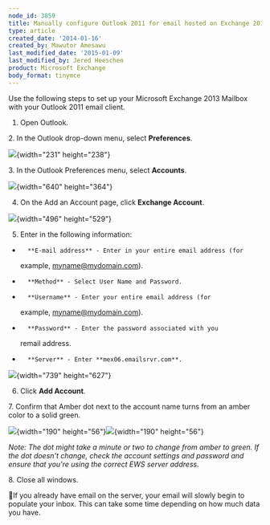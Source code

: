 ```yaml
---
node_id: 3859
title: Manually configure Outlook 2011 for email hosted on Exchange 2013
type: article
created_date: '2014-01-16'
created_by: Mawutor Amesawu
last_modified_date: '2015-01-09'
last_modified_by: Jered Heeschen
product: Microsoft Exchange
body_format: tinymce
---
```


Use the following steps to set up your Microsoft Exchange 2013 Mailbox
with your Outlook 2011 email client.

1. Open Outlook.

2\. In the Outlook drop-down menu, select **Preferences**.

![](https://8026b2e3760e2433679c-fffceaebb8c6ee053c935e8915a3fbe7.ssl.cf2.rackcdn.com/field/image/1_53.png){width="231"
height="238"}

3\. In the Outlook Preferences menu, select **Accounts**.

![](https://8026b2e3760e2433679c-fffceaebb8c6ee053c935e8915a3fbe7.ssl.cf2.rackcdn.com/field/image/2_50.png){width="640"
height="364"}

4. On the Add an Account page, click **Exchange Account**.

![](https://8026b2e3760e2433679c-fffceaebb8c6ee053c935e8915a3fbe7.ssl.cf2.rackcdn.com/field/image/01_0.png){width="496"
height="529"}

5. Enter in the following information:

-       **E-mail address** - Enter in your entire email address (for
    example, myname@mydomain.com).
-       **Method** - Select User Name and Password.
-       **Username** - Enter your entire email address (for
    example, myname@mydomain.com).
-       **Password** - Enter the password associated with you
    remail address.
-       **Server** - Enter **mex06.emailsrvr.com**.

![](https://8026b2e3760e2433679c-fffceaebb8c6ee053c935e8915a3fbe7.ssl.cf2.rackcdn.com/field/image/3_47.png){width="739"
height="627"}


6. Click **Add Account**.

7\. Confirm that Amber dot next to the account name turns from an amber
color to a solid green.

![](https://8026b2e3760e2433679c-fffceaebb8c6ee053c935e8915a3fbe7.ssl.cf2.rackcdn.com/field/image/amber.png){width="190"
height="56"}![](https://8026b2e3760e2433679c-fffceaebb8c6ee053c935e8915a3fbe7.ssl.cf2.rackcdn.com/field/image/green.png){width="190"
height="56"}

*Note: The dot might take a minute or two to change from amber to green.
If the dot doesn't change, check the account settings and password and
ensure that you're using the correct EWS server address.*

8\. Close all windows.

If you already have email on the server, your email will slowly begin
to populate your inbox. This can take some time depending on how much
data you have.


